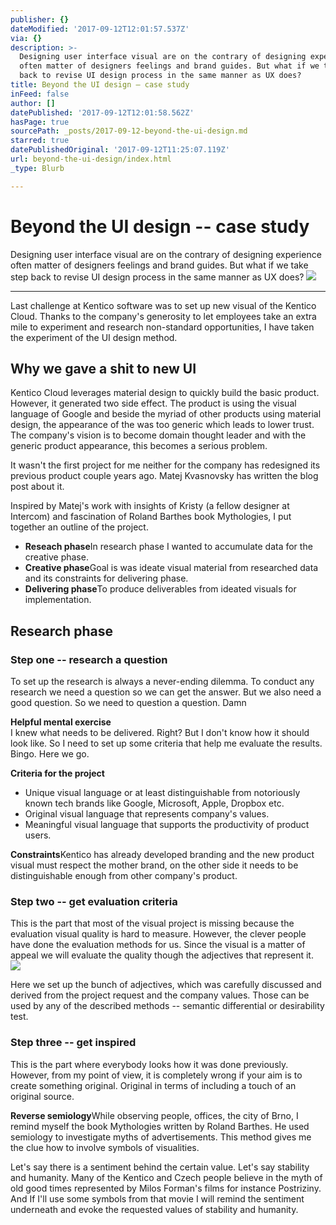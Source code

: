 ```yaml
---
publisher: {}
dateModified: '2017-09-12T12:01:57.537Z'
via: {}
description: >-
  Designing user interface visual are on the contrary of designing experience
  often matter of designers feelings and brand guides. But what if we take step
  back to revise UI design process in the same manner as UX does?
title: Beyond the UI design – case study
inFeed: false
author: []
datePublished: '2017-09-12T12:01:58.562Z'
hasPage: true
sourcePath: _posts/2017-09-12-beyond-the-ui-design.md
starred: true
datePublishedOriginal: '2017-09-12T11:25:07.119Z'
url: beyond-the-ui-design/index.html
_type: Blurb

---
```

# Beyond the UI design -- case study

Designing user interface visual are on the contrary of designing experience often matter of designers feelings and brand guides. But what if we take step back to revise UI design process in the same manner as UX does?
![](https://the-grid-user-content.s3-us-west-2.amazonaws.com/bbb38962-8828-401a-9f2e-74c6b77aa217.png)

---

Last challenge at Kentico software was to set up new visual of the Kentico Cloud. Thanks to the company's generosity to let employees take an extra mile to experiment and research non-standard opportunities, I have taken the experiment of the UI design method.

## Why we gave a shit to new UI

Kentico Cloud leverages material design to quickly build the basic product. However, it generated two side effect. The product is using the visual language of Google and beside the myriad of other products using material design, the appearance of the was too generic which leads to lower trust. The company's vision is to become domain thought leader and with the generic product appearance, this becomes a serious problem.

It wasn't the first project for me neither for the company has redesigned its previous product couple years ago. Matej Kvasnovsky has written the blog post about it.

Inspired by Matej's work with insights of Kristy (a fellow designer at Intercom) and fascination of Roland Barthes book Mythologies, I put together an outline of the project.

* **Reseach phase**In research phase I wanted to accumulate data for the creative phase.
* **Creative phase**Goal is was ideate visual material from researched data and its constraints for delivering phase.
* **Delivering phase**To produce deliverables from ideated visuals for implementation.

## Research phase

### Step one -- research a question

To set up the research is always a never-ending dilemma. To conduct any research we need a question so we can get the answer. But we also need a good question. So we need to question a question. Damn

**Helpful mental exercise**  
I knew what needs to be delivered. Right? But I don't know how it should look like. So I need to set up some criteria that help me evaluate the results. Bingo. Here we go.

**Criteria for the project**

* Unique visual language or at least distinguishable from notoriously known tech brands like Google, Microsoft, Apple, Dropbox etc.
* Original visual language that represents company's values.
* Meaningful visual language that supports the productivity of product users.

**Constraints**Kentico has already developed branding and the new product visual must respect the mother brand, on the other side it needs to be distinguishable enough from other company's product.

### Step two -- get evaluation criteria

This is the part that most of the visual project is missing because the evaluation visual quality is hard to measure. However, the clever people have done the evaluation methods for us. Since the visual is a matter of appeal we will evaluate the quality though the adjectives that represent it.
![](https://the-grid-user-content.s3-us-west-2.amazonaws.com/4bc6ca8e-41aa-4046-900a-d288372b9592.png)

Here we set up the bunch of adjectives, which was carefully discussed and derived from the project request and the company values. Those can be used by any of the described methods -- semantic differential or desirability test.

### Step three -- get inspired

This is the part where everybody looks how it was done previously. However, from my point of view, it is completely wrong if your aim is to create something original. Original in terms of including a touch of an original source.

**Reverse semiology**While observing people, offices, the city of Brno, I remind myself the book Mythologies written by Roland Barthes. He used semiology to investigate myths of advertisements. This method gives me the clue how to involve symbols of visualities.

Let's say there is a sentiment behind the certain value. Let's say stability and humanity. Many of the Kentico and Czech people believe in the myth of old good times represented by Milos Forman's films for instance Postriziny. And If I'll use some symbols from that movie I will remind the sentiment underneath and evoke the requested values of stability and humanity.
